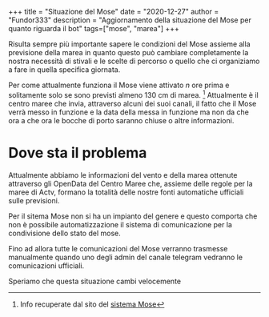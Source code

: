 +++
title = "Situazione del Mose"
date = "2020-12-27"
author = "Fundor333"
description = "Aggiornamento della situazione del Mose per quanto riguarda il bot"
tags=["mose", "marea"]
+++

Risulta sempre più importante sapere le condizioni del Mose assieme alla previsione della marea in quanto questo può cambiare completamente la nostra necessità di stivali e le scelte di percorso o quello che ci organiziamo a fare in quella specifica giornata.

Per come attualmente funziona il Mose viene attivato _n_ ore prima e solitamente solo se sono previsti almeno 130 cm di marea. [^1] Attualmente è il centro maree che invia, attraverso alcuni dei suoi canali, il fatto che il Mose verrà messo in funzione e la data della messa in funzione ma non da che ora a che ora le bocche di porto saranno chiuse o altre informazioni.

# Dove sta il problema

Attualmente abbiamo le informazioni del vento e della marea ottenute attraverso gli OpenData del Centro Maree che, assieme delle regole per la maree di Actv, formano la totalità delle nostre fonti automatiche ufficiali sulle previsioni.

Per il sitema Mose non si ha un impianto del genere e questo comporta che non è possibile automatizzazione il sistema di comunicazione per la condivisione dello stato del mose.

Fino ad allora tutte le comunicazioni del Mose verranno trasmesse manualmente quando uno degli admin del canale telegram vedranno le comunicazioni ufficiali.

Speriamo che questa situazione cambi velocemente

[^1]: Info recuperate dal sito del [sistema Mose](https://www.mosevenezia.eu/)
